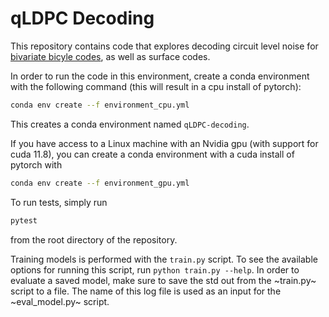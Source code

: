 # qLDPC Decoding

This repository contains code that explores decoding circuit level noise for [bivariate bicyle codes](https://arxiv.org/abs/2308.07915), as well as surface codes.

In order to run the code in this environment, create a conda environment with the following command (this will result in a cpu install of pytorch):

```bash
conda env create --f environment_cpu.yml
```
This creates a conda environment named `qLDPC-decoding`.

If you have access to a Linux machine with an Nvidia gpu (with support for cuda 11.8), you can create a conda environment with a cuda install of pytorch with
```bash
conda env create --f environment_gpu.yml
```

To run tests, simply run
```bash
pytest
```

from the root directory of the repository.

Training models is performed with the `train.py` script.
To see the available options for running this script, run `python train.py --help`.
In order to evaluate a saved model, make sure to save the std out from the ~train.py~ script to a file.
The name of this log file is used as an input for the ~eval_model.py~ script.
